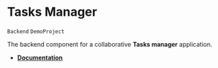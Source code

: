 # Tasks Manager
`Backend` `DemoProject`

The backend component for a collaborative **Tasks manager** application.

- **[Documentation](./docs/README.md)**
